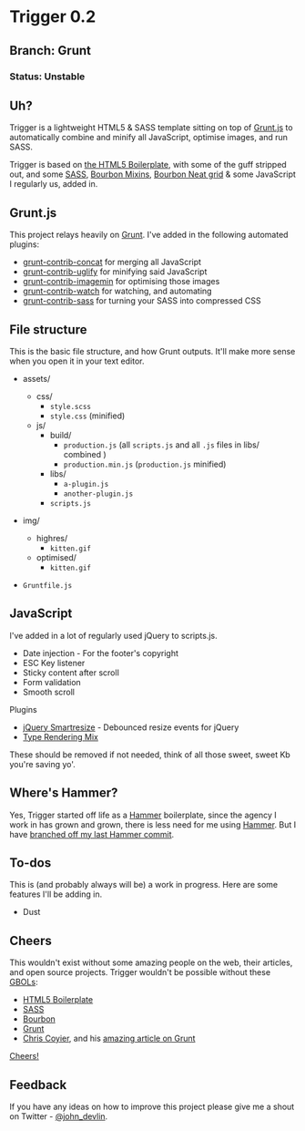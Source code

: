Trigger 0.2
===========

## Branch: Grunt

### Status: Unstable



Uh?
---

Trigger is a lightweight HTML5 & SASS template sitting on top of [Grunt.js](http://gruntjs.com/) to automatically combine and minify all JavaScript, optimise images, and run SASS.

Trigger is based on [the HTML5 Boilerplate](http://html5boilerplate.com/), with some of the guff stripped out, and some [SASS](http://sass-lang.com/), [Bourbon Mixins](http://bourbon.io/), [Bourbon Neat grid](http://neat.bourbon.io/) & some JavaScript I regularly us, added in.



Grunt.js
--------

This project relays heavily on [Grunt](http://gruntjs.com/). I've added in the following automated plugins:

* [grunt-contrib-concat](https://github.com/gruntjs/grunt-contrib-concat) for merging all JavaScript
* [grunt-contrib-uglify](https://github.com/gruntjs/grunt-contrib-uglify) for minifying said JavaScript
* [grunt-contrib-imagemin](https://github.com/gruntjs/grunt-contrib-imagemin) for optimising those images
* [grunt-contrib-watch](https://github.com/gruntjs/grunt-contrib-watch) for watching, and automating
* [grunt-contrib-sass](https://github.com/gruntjs/grunt-contrib-sass) for turning your SASS into compressed CSS



File structure
--------------

This is the basic file structure, and how Grunt outputs. It'll make more sense when you open it in your text editor. 

* assets/
	* css/
		* `style.scss`
		* `style.css` (minified)
	* js/
		* build/
			* `production.js` (all `scripts.js` and all `.js` files in libs/ combined )
			* `production.min.js` (`production.js` minified)
		* libs/
			* `a-plugin.js`
			* `another-plugin.js`
		* `scripts.js`

* img/
	* highres/
		* `kitten.gif`
	* optimised/
		* `kitten.gif`
		
* `Gruntfile.js`



JavaScript
----------

I've added in a lot of regularly used jQuery to scripts.js. 

* Date injection - For the footer's copyright
* ESC Key listener
* Sticky content after scroll
* Form validation
* Smooth scroll

Plugins

* [jQuery Smartresize](https://github.com/louisremi/jquery-smartresize) - Debounced resize events for jQuery
* [Type Rendering Mix](http://typerendering.com/)

These should be removed if not needed, think of all those sweet, sweet Kb you're saving yo'.



Where's Hammer?
---------------

Yes, Trigger started off life as a [Hammer](http://hammerformac.com/) boilerplate, since the agency I work in has grown and grown, there is less need for me using [Hammer](http://hammerformac.com/). But I have [branched off my last Hammer commit](https://github.com/johndevlin/Trigger/tree/Hammer). 



To-dos
------

This is (and probably always will be) a work in progress. Here are some features I'll be adding in.

* Dust



Cheers
------

This wouldn't exist without some amazing people on the web, their articles, and open source projects. Trigger wouldn't be possible without these [GBOLs](http://www.urbandictionary.com/define.php?term=gbol):

* [HTML5 Boilerplate](http://html5boilerplate.com/)
* [SASS](http://sass-lang.com/)
* [Bourbon](http://bourbon.io/)
* [Grunt](http://gruntjs.com/)
* [Chris Coyier](https://twitter.com/chriscoyier), and his [amazing article on Grunt](http://24ways.org/2013/grunt-is-not-weird-and-hard/)

[Cheers!](https://dl.dropboxusercontent.com/u/5265846/GIFs/cheers.gif)



Feedback
--------

If you have any ideas on how to improve this project please give me a shout on Twitter - [@john_devlin](https://twitter.com/john_devlin).



